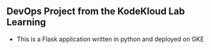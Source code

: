 ## DevOps Project from the KodeKloud Lab Learning

- This is a Flask application written in python and deployed on GKE